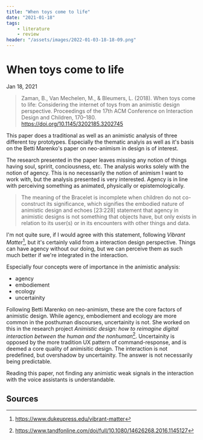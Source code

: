 ```yaml
---
title: "When toys come to life"
date: "2021-01-18"
tags:
    - literature
    - review
header: "/assets/images/2022-01-03-18-18-09.png"
---
```

# When toys come to life
Jan 18, 2021

> Zaman, B., Van Mechelen, M., & Bleumers, L. (2018). When toys come to life: Considering the internet of toys from an animistic design perspective. Proceedings of the 17th ACM Conference on Interaction Design and Children, 170–180. https://doi.org/10.1145/3202185.3202745

This paper does a traditional as well as an animistic analysis of three different toy prototypes. Especially the thematic analyis as well as it's basis on the Betti Marenko's paper on neo-animism in design is of interest.

The research presented in the paper leaves missing any notion of things having soul, spririt, conciousness, etc. The analysis works solely with the notion of agency. This is no necessarily the notion of animism I want to work with, but the analysis presented is very interested. Agency is in line with perceiving something as animated, physically or epistemologically. 

> The meaning of the Bracelet is incomplete when children do not co-construct its significance, which signifies the embodied nature of animistic design and echoes [23:228] statement that agency in animistic designs is not something that objects have, but only exists in relation to its user(s) or in its encounters with other things and data.

I'm not quite sure, if I would agree with this statement, following *Vibrant Matter*[^1], but it's certainly valid from a interaction design perspective. Things can have agency without our doing, but we can perceive them as such much better if we're integrated in the interaction.

Especially four concepts were of importance in the animistic analysis:

- agency
- embodiement
- ecology
- uncertainity

Following Betti Marenko on neo-animism, these are the core factors of animistic design. While agency, embodiement and ecology are more common in the posthuman discourses, uncertainity is not. She worked on this in the research project *Animistic design: how to reimagine digital interaction between the human and the nonhuman*[^2]. Uncertainity is opposed by the more tradition UX pattern of command-response, and is deemed a core quality of animisitic design. The interaction is not predefined, but overshadow by uncertainity. The answer is not necessarily being predictable.

Reading this paper, not finding any animistic weak signals in the interaction with the voice assistants is understandable.

## Sources
[^1]: https://www.dukeupress.edu/vibrant-matter
[^2]: https://www.tandfonline.com/doi/full/10.1080/14626268.2016.1145127